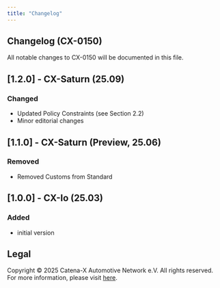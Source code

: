 ```yaml
---
title: "Changelog"
---
```


## Changelog (CX-0150)

All notable changes to CX-0150 will be documented in this file.

## [1.2.0] - CX-Saturn (25.09)

### Changed

- Updated Policy Constraints (see Section 2.2)
- Minor editorial changes

## [1.1.0] - CX-Saturn (Preview, 25.06)

### Removed

- Removed Customs from Standard

## [1.0.0] - CX-Io (25.03)

### Added

- initial version

## Legal

Copyright © 2025 Catena-X Automotive Network e.V. All rights reserved. For more information, please visit [here](/copyright).
